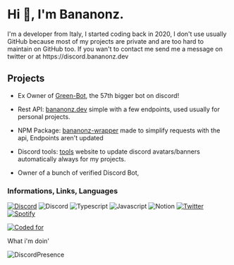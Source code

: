 <h1>Hi 👋, I'm Bananonz.</h1>
I'm a developer from Italy, I started coding back in 2020, I don't use usually GitHub because most of my projects are private and are too hard to maintain on GitHub too. If you wan't to contact me send me a message on twitter or at https://discord.bananonz.dev

## Projects

- Ex Owner of [Green-Bot](https://green-bot.app), the 57th bigger bot on discord!

- Rest API: [bananonz.dev](https://api.bananonz.dev) simple with a few endpoints, used usually for personal projects.

- NPM Package: [bananonz-wrapper](https://bananonz.dev/bananonz-wrapper) made to simplify requests with the api, Endpoints aren't updated 

- Discord tools: [tools](https://tools.bananonz.dev) website to update discord avatars/banners automatically always for my projects.

- Owner of a bunch of verified Discord Bot, 

### Informations, Links, Languages 


[![Discord](https://img.shields.io/badge/Discord-5865F2?style=for-the-badge&logo=discord&logoColor=white)](https://discord.bananonz.dev)
![Discord](https://img.shields.io/badge/Visual_Studio_Code-0078D4?style=for-the-badge&logo=visual%20studio%20code&logoColor=white)
![Typescript](https://img.shields.io/badge/TypeScript-007ACC?style=for-the-badge&logo=typescript&logoColor=white)
![Javascript](https://img.shields.io/badge/JavaScript-323330?style=for-the-badge&logo=javascript&logoColor=yellow)
![Notion](https://img.shields.io/badge/Notion-000000?style=for-the-badge&logo=notion&logoColor=white)
[![Twitter](https://img.shields.io/badge/Twitter-1DA1F2?style=for-the-badge&logo=twitter&logoColor=white)](https://twitter.com/bananonz_)
[![Spotify](https://img.shields.io/badge/Spotify-1ED760?&style=for-the-badge&logo=spotify&logoColor=white)](https://open.spotify.com/user/g0gi8surwac7cjs4nnpwttyen?si=0eda515ee8574fe0)

[![Coded for](https://wakatime.com/badge/user/6d679d0d-4091-441a-876e-086352c2b315.svg)](https://wakatime.com/@6d679d0d-4091-441a-876e-086352c2b315)

What i'm doin'

![DiscordPresence](https://lanyard.cnrad.dev/api/660477458209964042)


